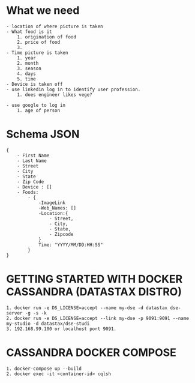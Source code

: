 # What we need
    - location of where picture is taken
    - What food is it
        1. origination of food
        2. price of food
        3. 
    - Time picture is taken
        1. year
        2. month
        3. season
        4. days
        5. time
    - Device is taken off
    - use linkedin log in to identify user profession.
        1. does engineer likes vege?
        
    - use google to log in
        1. age of person

# Schema JSON
    {
        - First Name
        - Last Name
        - Street
        - City
        - State
        - Zip Code
        - Device : []
        - Foods:
            - {
                -ImageLink
                -Web_Names: []
                -Location:{
                    - Street,
                    - City,
                    - State,
                    - Zipcode
                }
                Time: "YYYY/MM/DD:HH:SS"
            }
    }

# GETTING STARTED WITH DOCKER CASSANDRA (DATASTAX DISTRO)
    1. docker run -e DS_LICENSE=accept --name my-dse -d datastax dse-server -g -s -k
    2. docker run -e DS_LICENSE=accept --link my-dse -p 9091:9091 --name my-studio -d datastax/dse-studi
    3. 192.168.99.100 or localhost port 9091.

# CASSANDRA DOCKER COMPOSE
    1. docker-compose up --build
    2. docker exec -it <container-id> cqlsh